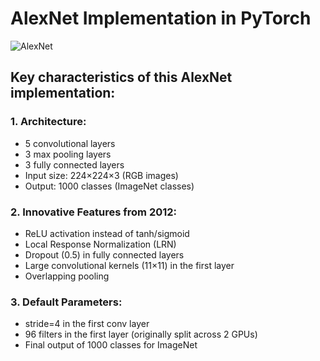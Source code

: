 # AlexNet Implementation in PyTorch

![AlexNet ](/alexnet.png)

## Key characteristics of this AlexNet implementation:

### 1. **Architecture**:
- 5 convolutional layers
- 3 max pooling layers
- 3 fully connected layers
- Input size: 224×224×3 (RGB images)
- Output: 1000 classes (ImageNet classes)

### 2. **Innovative Features from 2012**:
- ReLU activation instead of tanh/sigmoid
- Local Response Normalization (LRN)
- Dropout (0.5) in fully connected layers
- Large convolutional kernels (11×11) in the first layer
- Overlapping pooling

### 3. **Default Parameters**:
- stride=4 in the first conv layer
- 96 filters in the first layer (originally split across 2 GPUs)
- Final output of 1000 classes for ImageNet
